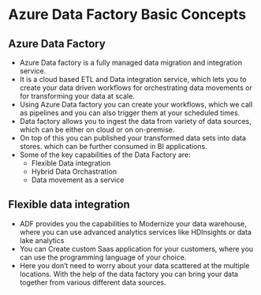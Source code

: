 # Azure Data Factory Basic Concepts

## Azure Data Factory
- Azure Data factory is a fully managed data migration and integration service.
-	It is a cloud based ETL and Data integration service, which lets you to create your data driven workflows for orchestrating data movements or for transforming your data at scale.
-	Using Azure Data factory you can create your workflows, which we call as pipelines and you can also trigger them at your scheduled times.
-	Data factory allows you to ingest the data from variety of data sources, which can be either on cloud or on on-premise.
-	On top of this you can published your transformed data sets into data stores. which can be further consumed in BI applications.
-	Some of the key capabilities of the Data Factory are:
    - Flexible Data integration
    - Hybrid Data Orchastration
    - Data movement as a service

## Flexible data integration
-	ADF provides you the capabilities to Modernize your data warehouse, where you can use advanced analytics services like HDInsights or data lake analytics
-	You can Create custom Saas application for your customers, where you can use the programming language of your choice.
-	Here you don’t need to worry about your data scattered at the multiple locations. With the help of the data factory you can bring your data together from various different data sources.
